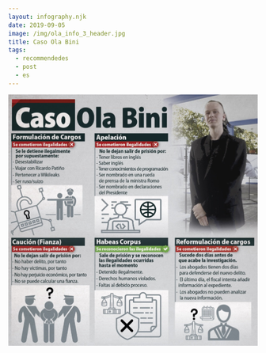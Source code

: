```yaml
---
layout: infography.njk
date: 2019-09-05
image: /img/ola_info_3_header.jpg
title: Caso Ola Bini
tags:
  - recommendedes
  - post
  - es
---
```


![Ola Bini Case](/img/ola_info_3_es.jpg)

